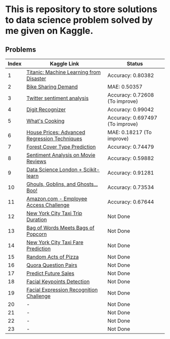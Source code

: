 # This is repository to store solutions to data science problem solved by me given on Kaggle.

## Problems
Index  | Kaggle Link  | Status
------------- | ------------- | -------------
1  | [Titanic: Machine Learning from Disaster ](https://www.kaggle.com/c/titanic) | Accuracy: 0.80382
2  | [Bike Sharing Demand](https://www.kaggle.com/c/bike-sharing-demand) | MAE: 0.50357
3  | [Twitter sentiment analysis](https://www.kaggle.com/c/twitter-sentiment-analysis2) | Accuracy: 0.72608 (To improve)
4  | [Digit Recognizer](https://www.kaggle.com/c/digit-recognizer) | Accuracy: 0.99042
5  | [What's Cooking](https://www.kaggle.com/c/whats-cooking-kernels-only/overview) | Accuracy: 0.697497 (To improve)
6  | [House Prices: Advanced Regression Techniques](https://www.kaggle.com/c/house-prices-advanced-regression-techniques) | MAE: 0.18217 (To improve)
7  | [Forest Cover Type Prediction](https://www.kaggle.com/c/forest-cover-type-prediction) | Accuracy: 0.74479
8  | [Sentiment Analysis on Movie Reviews](http://www.kaggle.com/c/sentiment-analysis-on-movie-reviews) | Accuracy: 0.59882
9  | [Data Science London + Scikit-learn](https://www.kaggle.com/c/data-science-london-scikit-learn) | Accuracy: 0.91281
10 | [Ghouls, Goblins, and Ghosts... Boo!](https://www.kaggle.com/c/ghouls-goblins-and-ghosts-boo) | Accuracy: 0.73534
11 | [Amazon.com - Employee Access Challenge](https://www.kaggle.com/c/amazon-employee-access-challenge/data) | Accuracy: 0.67644
12 | [New York City Taxi Trip Duration](https://www.kaggle.com/c/nyc-taxi-trip-duration) | Not Done
13 | [Bag of Words Meets Bags of Popcorn](https://www.kaggle.com/c/word2vec-nlp-tutorial) | Not Done
14 | [New York City Taxi Fare Prediction](https://www.kaggle.com/c/new-york-city-taxi-fare-prediction) | Not Done
15 | [Random Acts of Pizza](https://www.kaggle.com/c/random-acts-of-pizza) | Not Done
16 | [Quora Question Pairs](https://www.kaggle.com/c/quora-question-pairs/) | Not Done
17 | [Predict Future Sales](https://www.kaggle.com/c/competitive-data-science-predict-future-sales) | Not Done
18 | [Facial Keypoints Detection](https://www.kaggle.com/c/facial-keypoints-detection) | Not Done
19 | [Facial Expression Recognition Challenge](https://www.kaggle.com/c/challenges-in-representation-learning-facial-expression-recognition-challenge/data) | Not Done
20 | - | Not Done
21 | - | Not Done
22 | - | Not Done
23 | - | Not Done